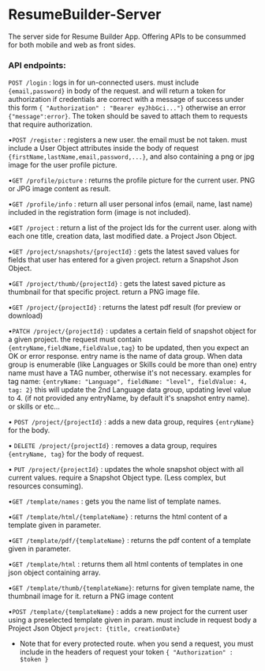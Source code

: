 # ResumeBuilder-Server
The server side for Resume Builder App. Offering APIs to be consummed for both mobile and web as front sides.

### API endpoints:
`POST /login` : logs in for un-connected users. must include `{email,password}` in body of the request. and will return a token for authorization if credentials are correct with a message of success under this form `{
"Authorization" : "Bearer eyJhbGci..."}` otherwise an error `{"message":error}`. The token should be saved to attach them to requests that require authorization.

•`POST /register` : registers a new user. the email must be not taken. must include a User Object attributes inside the body of request `{firstName,lastName,email,password,...}`, and also containing a png or jpg image for the user profile picture.

•`GET /profile/picture` : returns the profile picture for the current user. PNG or JPG image content as result.

•`GET /profile/info` : return all user personal infos (email, name, last name) included in the registration form (image is not included).

•`GET /project` : return a list of the project Ids for the current user. along with each one title, creation data, last modified date. a Project Json Object. 

•`GET /project/snapshots/{projectId}` : gets the latest saved values for fields that user has entered for a given project. return a Snapshot Json Object.

•`GET /project/thumb/{projectId}` : gets the latest saved picture as thumbnail for that specific project. return a PNG image file.

•`GET /project/{projectId}` : returns the latest pdf result (for preview or download)

•`PATCH /project/{projectId}` : updates a certain field of snapshot object for a given project. the request must contain `{entryName,fieldName,fieldValue,tag}` to be updated, then you expect an OK or error response. 
entry name is the name of data group. When data group is enumerable (like Languages or Skills could be more than one) entry name must have a TAG number, otherwise it's not necessary.
examples for tag name: `{entryName: "Language", fieldName: "level", fieldValue: 4, tag: 2}` this will update the 2nd Language data group, updating level value to 4. (if not provided any entryName, by default it's snapshot entry name).
or skills or etc...  

• `POST /project/{projectId}` : adds a new data group, requires `{entryName}` for the body.

• `DELETE /project/{projectId}` : removes a data group, requires `{entryName, tag}` for the body of request.

• `PUT /project/{projectId}` : updates the whole snapshot object with all current values. require a Snapshot Object type. (Less complex, but resources consuming).

•`GET /template/names` :  gets you the name list of template names.

•`GET /template/html/{templateName}` : returns the html content of a template given in parameter.

•`GET /template/pdf/{templateName}` : returns the pdf content of a template given in parameter.

•`GET /template/html` : returns them all html contents of templates in one json object containing array. 

•`GET /template/thumb/{templateName}`: returns for given template name, the thumbnail image for it. return a PNG image content

•`POST /template/{templateName}` : adds a new project for the current user using a preselected template given in param. must include in request body a Project Json Object `project: {title, creationDate}`

- Note that for every protected route. when you send a request, you must include in the headers of request your token `{ "Authorization" : $token }` 